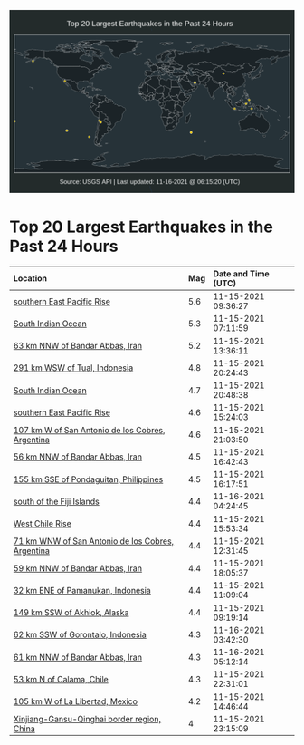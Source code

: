 ![Map](./map.png)

# Top 20 Largest Earthquakes in the Past 24 Hours

| Location | Mag | Date and Time (UTC) |
|:---|:---|:---|
| [southern East Pacific Rise](https://earthquake.usgs.gov/earthquakes/eventpage/us7000fu9c) | 5.6 | 11-15-2021 09:36:27 |
| [South Indian Ocean](https://earthquake.usgs.gov/earthquakes/eventpage/us7000fu7x) | 5.3 | 11-15-2021 07:11:59 |
| [63 km NNW of Bandar Abbas, Iran](https://earthquake.usgs.gov/earthquakes/eventpage/us7000fuaz) | 5.2 | 11-15-2021 13:36:11 |
| [291 km WSW of Tual, Indonesia](https://earthquake.usgs.gov/earthquakes/eventpage/us7000fuec) | 4.8 | 11-15-2021 20:24:43 |
| [South Indian Ocean](https://earthquake.usgs.gov/earthquakes/eventpage/us7000fuen) | 4.7 | 11-15-2021 20:48:38 |
| [southern East Pacific Rise](https://earthquake.usgs.gov/earthquakes/eventpage/us7000fuc3) | 4.6 | 11-15-2021 15:24:03 |
| [107 km W of San Antonio de los Cobres, Argentina](https://earthquake.usgs.gov/earthquakes/eventpage/us7000fuet) | 4.6 | 11-15-2021 21:03:50 |
| [56 km NNW of Bandar Abbas, Iran](https://earthquake.usgs.gov/earthquakes/eventpage/us7000fubv) | 4.5 | 11-15-2021 16:42:43 |
| [155 km SSE of Pondaguitan, Philippines](https://earthquake.usgs.gov/earthquakes/eventpage/us7000fubu) | 4.5 | 11-15-2021 16:17:51 |
| [south of the Fiji Islands](https://earthquake.usgs.gov/earthquakes/eventpage/us7000fuh5) | 4.4 | 11-16-2021 04:24:45 |
| [West Chile Rise](https://earthquake.usgs.gov/earthquakes/eventpage/us7000fubr) | 4.4 | 11-15-2021 15:53:34 |
| [71 km WNW of San Antonio de los Cobres, Argentina](https://earthquake.usgs.gov/earthquakes/eventpage/us7000fuag) | 4.4 | 11-15-2021 12:31:45 |
| [59 km NNW of Bandar Abbas, Iran](https://earthquake.usgs.gov/earthquakes/eventpage/us7000fudm) | 4.4 | 11-15-2021 18:05:37 |
| [32 km ENE of Pamanukan, Indonesia](https://earthquake.usgs.gov/earthquakes/eventpage/us7000fu9x) | 4.4 | 11-15-2021 11:09:04 |
| [149 km SSW of Akhiok, Alaska](https://earthquake.usgs.gov/earthquakes/eventpage/ak021enpwpl8) | 4.4 | 11-15-2021 09:19:14 |
| [62 km SSW of Gorontalo, Indonesia](https://earthquake.usgs.gov/earthquakes/eventpage/us7000fugu) | 4.3 | 11-16-2021 03:42:30 |
| [61 km NNW of Bandar Abbas, Iran](https://earthquake.usgs.gov/earthquakes/eventpage/us7000fuhb) | 4.3 | 11-16-2021 05:12:14 |
| [53 km N of Calama, Chile](https://earthquake.usgs.gov/earthquakes/eventpage/us7000fufb) | 4.3 | 11-15-2021 22:31:01 |
| [105 km W of La Libertad, Mexico](https://earthquake.usgs.gov/earthquakes/eventpage/us7000fubc) | 4.2 | 11-15-2021 14:46:44 |
| [Xinjiang-Gansu-Qinghai border region, China](https://earthquake.usgs.gov/earthquakes/eventpage/us7000fufm) | 4 | 11-15-2021 23:15:09 |
